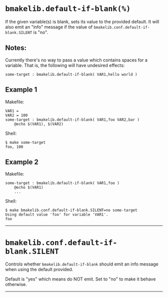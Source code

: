 # `bmakelib.default-if-blank(%)`

If the given variable(s) is blank, sets its value to the provided default.
It will also emit an "info" message if the value of `bmakelib.conf.default-if-blank.SILENT` is
"no".


## Notes:

Currently there's no way to pass a value which contains spaces for a variable.  That is, the
following will have undesired effects:

```
some-target : bmakelib.default-if-blank( VAR1,hello world )
```

##  Example 1

Makefile:

```
VAR1 =
VAR2 = 100
some-target : bmakelib.default-if-blank( VAR1,foo VAR2,bar )
	@echo $(VAR1), $(VAR2)
```

Shell:

```
$ make some-target
foo, 100
```

##  Example 2

Makefile:

```
some-target : bmakelib.default-if-blank( VAR1,foo )
	@echo $(VAR1)
	...
```

Shell:

```
$ make bmakelib.conf.default-if-blank.SILENT=no some-target
Using default value 'foo' for variable 'VAR1'.
foo
```

---

# `bmakelib.conf.default-if-blank.SILENT`

Controls whether `bmakelib.default-if-blank` should emit an info message when using the default
provided.

Default is "yes" which means do NOT emit.
Set to "no" to make it behave otherwise.

---


